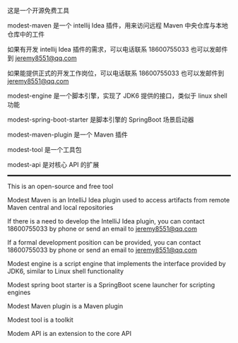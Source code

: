 这是一个开源免费工具

modest-maven 是一个 intellij Idea 插件，用来访问远程 Maven 中央仓库与本地仓库中的工件

如果有开发 intellij Idea 插件的需求，可以电话联系 18600755033 也可以发邮件到 jeremy8551@qq.com

如果能提供正式的开发工作岗位，可以电话联系 18600755033 也可以发邮件到 jeremy8551@qq.com

modest-engine 是一个脚本引擎，实现了 JDK6 提供的接口，类似于 linux shell 功能

modest-spring-boot-starter 是脚本引擎的 SpringBoot 场景启动器

modest-maven-plugin 是一个 Maven 插件

modest-tool 是一个工具包

modest-api 是对核心 API 的扩展

<hr style="border: 1px solid #000; width: 100%;">

This is an open-source and free tool

Modest Maven is an IntelliJ Idea plugin used to access artifacts from remote Maven central and local repositories

If there is a need to develop the IntelliJ Idea plugin, you can contact 18600755033 by phone or send an email to jeremy8551@qq.com

If a formal development position can be provided, you can contact 18600755033 by phone or send an email to jeremy8551@qq.com

Modest engine is a script engine that implements the interface provided by JDK6, similar to Linux shell functionality

Modest spring boot starter is a SpringBoot scene launcher for scripting engines

Modest Maven plugin is a Maven plugin

Modest tool is a toolkit

Modem API is an extension to the core API
